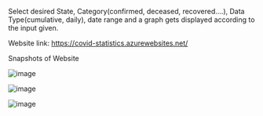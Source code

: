 Select desired State, Category(confirmed, deceased, recovered....), Data Type(cumulative, daily), date range and a graph gets displayed according to the input given.

Website link: https://covid-statistics.azurewebsites.net/

Snapshots of Website


![image](https://user-images.githubusercontent.com/75263348/143901572-80c202f6-7e47-4018-bce3-82c2c019d5cf.png)

![image](https://user-images.githubusercontent.com/75263348/143902604-908c6b55-4084-466f-82c9-0dc59c84f1cb.png)

![image](https://user-images.githubusercontent.com/75263348/143903113-be5572ea-6cde-4f41-9794-91bd2930b77a.png)
